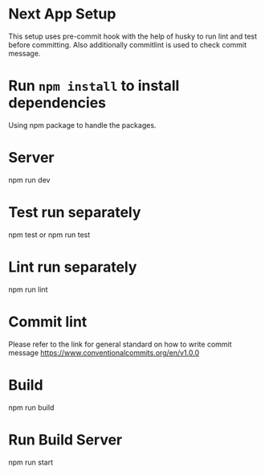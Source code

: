 # Next App Setup

This setup uses pre-commit hook with the help of husky to run lint and test before committing. Also additionally commitlint is used to check commit message.

# Run `npm install` to install dependencies

Using npm package to handle the packages.

# Server

npm run dev

# Test run separately

npm test or npm run test

# Lint run separately

npm run lint

# Commit lint

Please refer to the link for general standard on how to write commit message https://www.conventionalcommits.org/en/v1.0.0

# Build

npm run build

# Run Build Server

npm run start
